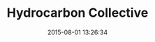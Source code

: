 ---
layout: work
title: 'Hydrocarbon Collective'
categories: work
date: 2015-08-01 13:26:34
type: 'Mobile UI/UX design'
thumbnail: 'images/thumbs/hydrocarbon@2x.jpg'
permalink: /work/cleartune
hero: 'http://placekitten.com/1200/1000' 
color: '#9C2E44'
---
